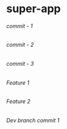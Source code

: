 # super-app
###### commit - 1
###### commit - 2
###### commit - 3
###### Feature 1
###### Feature 2
###### Dev branch commit 1
